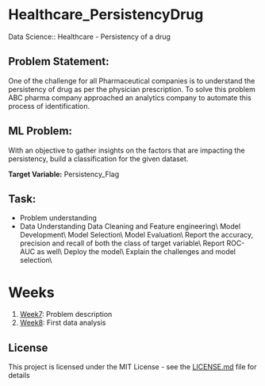 # Healthcare_PersistencyDrug
Data Science:: Healthcare - Persistency of a drug

## Problem Statement:

One of the challenge for all Pharmaceutical companies is to understand the persistency of drug as per the physician prescription. To solve this problem ABC pharma company approached an analytics company to automate this process of identification.

## ML Problem:

With an objective to gather insights on the factors that are impacting the persistency, build a classification for the given dataset.

**Target Variable:** Persistency_Flag

## Task:

* Problem understanding
* Data Understanding
Data Cleaning and Feature engineering\\
Model Development\\
Model Selection\\
Model Evaluation\\
Report the accuracy, precision and recall of both the class of target variable\\
Report ROC-AUC as well\\
Deploy the model\\
Explain the challenges and model selection\\

# Weeks
1. [Week7](https://github.com/And2300/Healthcare_PersistencyDrug/tree/main/Week%207): Problem description
2. [Week8](https://github.com/And2300/Healthcare_PersistencyDrug/tree/main/Week%207): First data analysis

## License
This project is licensed under the MIT License - see the [LICENSE.md](LICENSE.md) file for details
